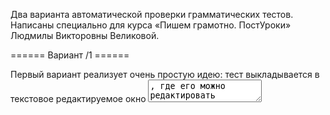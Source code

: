 Два варианта автоматической проверки грамматических тестов. Написаны специально для курса «Пишем грамотно. ПостУроки» Людмилы Викторовны Великовой.


====== Вариант /1 ======

Первый вариант реализует очень простую идею: тест выкладывается в текстовое редактируемое окно <textarea>, где его можно редактировать всеми штатными средствами, обеспечиваемыми современным интернет-браузером. Цель – отредактировать текст в окне так, чтобы он полностью совпал с ключом. После нажатия кнопки «Проверить» проводится посимвольное сравнение полученного текста с ключом и выводится результат: всё, что не совпало, выделяется красным цветом.
Конечно, тут есть проблема «съезжания», например, когда вместо двух букв «н» в тексте стоит одна: далее посимвольное сравнение выдаёт полное несоответствие теста и ключа. Допускается исправление ошибки и повторная проверка.

ToDo: усовершенствовать алгоритм проверки.

ToDo: добавить счётчик ошибок.

ToDo: отформатировать CSS под мобильный телефон.

К первому варианту прилагается административный модуль с точкой входа /admin.php, который позволяет добавлять, редактировать и удалять тесты.
На данный момент пароль администратора генерится вручную и содержится в MD5-хэше в виде константы.
ToDo: расширить админ. модуль на произвольное количество администраторов, хранить всё в базе.

====== Вариант /2 ======

Второй вариант пока имеет чисто демонстрационный смысл. Он работает только с клавиатурой, то есть не подходит для планшетов и мобильных телефонов. Реализован мини-редактор, позволяющий перемещаться по тексту, ставить/убивать запятые, вставлять/убирать буквы, решать, как пишется – слитно, раздельно или через дефис.

Проблема в том, что для подготовки такого теста надо написать дополнительный генератор html-кода, который будет сравнивать тест с ключом и создавать соответствующим образом закодированный html-текст, плюс базу ключей.

На данный момент для демонстрации всё вбито «вручную» и находится в соответствующих файлах.
